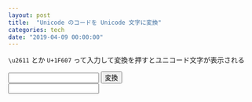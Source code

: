 ```yaml
---
layout: post
title:  "Unicode のコードを Unicode 文字に変換"
categories: tech
date: "2019-04-09 00:00:00"
---
```


`\u2611` とか `U+1F607` って入力して変換を押すとユニコード文字が表示される

<input type="text" id="data">
<button type="button" class="btn" onclick="document.getElementById('result').value = document.getElementById('data').value.replace(/(\\u|U\+)[\dA-F]{4,5}/gi, (match) => String.fromCodePoint(parseInt(match.replace(/(\\u|U+)/g, ''), 16)));">変換</button>

<div>
  <input type="text" readonly id="result">
</div>

<link rel="stylesheet" href="https://stackpath.bootstrapcdn.com/bootstrap/4.3.1/css/bootstrap.min.css" integrity="sha384-ggOyR0iXCbMQv3Xipma34MD+dH/1fQ784/j6cY/iJTQUOhcWr7x9JvoRxT2MZw1T" crossorigin="anonymous">

